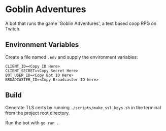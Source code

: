 # Goblin Adventures
A bot that runs the game 'Goblin Adventures', a text based coop RPG on Twitch.


## Environment Variables
Create a file named `.env` and supply the environment variables:
```
CLIENT_ID=<Copy ID Here>
CLIENT_SECRET=<Copy Secret Here>
BOT_USER_ID=<Copy Bot ID Here>
BROADCASTER_ID=<Copy Broadcaster ID here>
```

## Build
Generate TLS certs by running `./scripts/make_ssl_keys.sh` in the terminal from
the project root directory.

Run the bot with `go run .`
